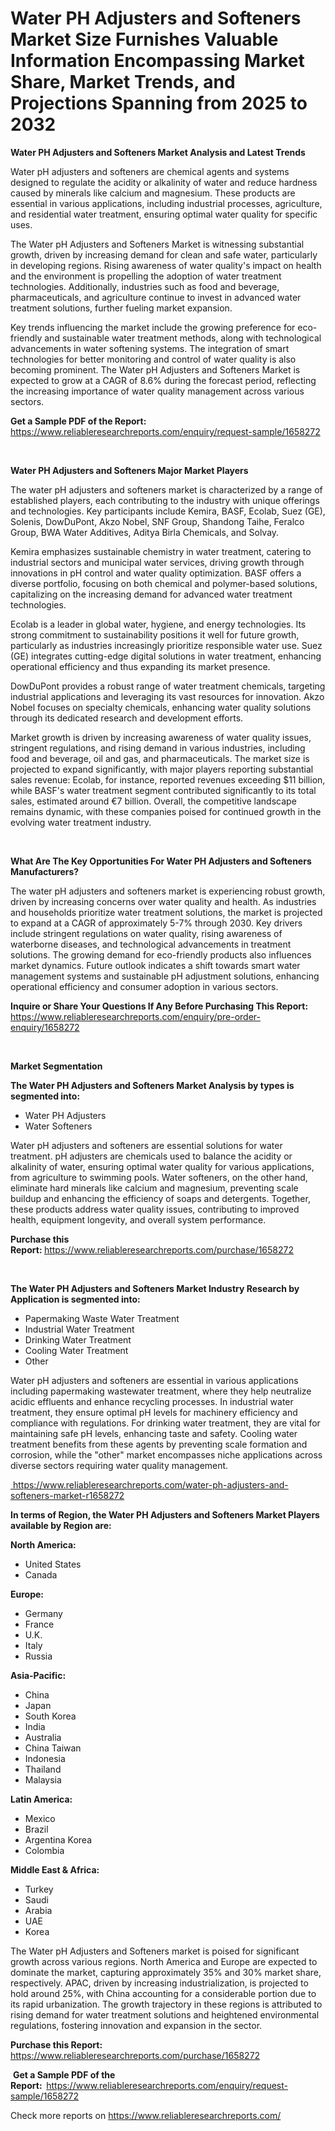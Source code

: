 <p><h1>Water PH Adjusters and Softeners Market Size Furnishes Valuable Information Encompassing Market Share, Market Trends, and Projections Spanning from 2025 to 2032</h1></p><p><strong>Water PH Adjusters and Softeners Market Analysis and Latest Trends</strong></p>
<p><p>Water pH adjusters and softeners are chemical agents and systems designed to regulate the acidity or alkalinity of water and reduce hardness caused by minerals like calcium and magnesium. These products are essential in various applications, including industrial processes, agriculture, and residential water treatment, ensuring optimal water quality for specific uses.</p><p>The Water pH Adjusters and Softeners Market is witnessing substantial growth, driven by increasing demand for clean and safe water, particularly in developing regions. Rising awareness of water quality's impact on health and the environment is propelling the adoption of water treatment technologies. Additionally, industries such as food and beverage, pharmaceuticals, and agriculture continue to invest in advanced water treatment solutions, further fueling market expansion.</p><p>Key trends influencing the market include the growing preference for eco-friendly and sustainable water treatment methods, along with technological advancements in water softening systems. The integration of smart technologies for better monitoring and control of water quality is also becoming prominent. The Water pH Adjusters and Softeners Market is expected to grow at a CAGR of 8.6% during the forecast period, reflecting the increasing importance of water quality management across various sectors.</p></p>
<p><strong>Get a Sample PDF of the Report:&nbsp;</strong> <a href="https://www.reliableresearchreports.com/enquiry/request-sample/1658272?utm_campaign=3214&utm_medium=2&utm_source=Github&utm_content=ia&utm_term=23032025&utm_id=water-ph-adjusters-and-softeners">https://www.reliableresearchreports.com/enquiry/request-sample/1658272</a></p>
<p>&nbsp;</p>
<p><strong>Water PH Adjusters and Softeners Major Market Players</strong></p>
<p><p>The water pH adjusters and softeners market is characterized by a range of established players, each contributing to the industry with unique offerings and technologies. Key participants include Kemira, BASF, Ecolab, Suez (GE), Solenis, DowDuPont, Akzo Nobel, SNF Group, Shandong Taihe, Feralco Group, BWA Water Additives, Aditya Birla Chemicals, and Solvay.</p><p>Kemira emphasizes sustainable chemistry in water treatment, catering to industrial sectors and municipal water services, driving growth through innovations in pH control and water quality optimization. BASF offers a diverse portfolio, focusing on both chemical and polymer-based solutions, capitalizing on the increasing demand for advanced water treatment technologies.</p><p>Ecolab is a leader in global water, hygiene, and energy technologies. Its strong commitment to sustainability positions it well for future growth, particularly as industries increasingly prioritize responsible water use. Suez (GE) integrates cutting-edge digital solutions in water treatment, enhancing operational efficiency and thus expanding its market presence.</p><p>DowDuPont provides a robust range of water treatment chemicals, targeting industrial applications and leveraging its vast resources for innovation. Akzo Nobel focuses on specialty chemicals, enhancing water quality solutions through its dedicated research and development efforts.</p><p>Market growth is driven by increasing awareness of water quality issues, stringent regulations, and rising demand in various industries, including food and beverage, oil and gas, and pharmaceuticals. The market size is projected to expand significantly, with major players reporting substantial sales revenue: Ecolab, for instance, reported revenues exceeding $11 billion, while BASF's water treatment segment contributed significantly to its total sales, estimated around €7 billion. Overall, the competitive landscape remains dynamic, with these companies poised for continued growth in the evolving water treatment industry.</p></p>
<p>&nbsp;</p>
<p><strong>What Are The Key Opportunities For Water PH Adjusters and Softeners Manufacturers?</strong></p>
<p><p>The water pH adjusters and softeners market is experiencing robust growth, driven by increasing concerns over water quality and health. As industries and households prioritize water treatment solutions, the market is projected to expand at a CAGR of approximately 5-7% through 2030. Key drivers include stringent regulations on water quality, rising awareness of waterborne diseases, and technological advancements in treatment solutions. The growing demand for eco-friendly products also influences market dynamics. Future outlook indicates a shift towards smart water management systems and sustainable pH adjustment solutions, enhancing operational efficiency and consumer adoption in various sectors.</p></p>
<p><strong>Inquire or Share Your Questions If Any Before Purchasing This Report:</strong> <a href="https://www.reliableresearchreports.com/enquiry/pre-order-enquiry/1658272?utm_campaign=3214&utm_medium=2&utm_source=Github&utm_content=ia&utm_term=23032025&utm_id=water-ph-adjusters-and-softeners">https://www.reliableresearchreports.com/enquiry/pre-order-enquiry/1658272</a></p>
<p>&nbsp;</p>
<p><strong>Market Segmentation</strong></p>
<p><strong>The Water PH Adjusters and Softeners Market Analysis by types is segmented into:</strong></p>
<p><ul><li>Water PH Adjusters</li><li>Water Softeners</li></ul></p>
<p><p>Water pH adjusters and softeners are essential solutions for water treatment. pH adjusters are chemicals used to balance the acidity or alkalinity of water, ensuring optimal water quality for various applications, from agriculture to swimming pools. Water softeners, on the other hand, eliminate hard minerals like calcium and magnesium, preventing scale buildup and enhancing the efficiency of soaps and detergents. Together, these products address water quality issues, contributing to improved health, equipment longevity, and overall system performance.</p></p>
<p><strong>Purchase this Report:&nbsp;</strong><a href="https://www.reliableresearchreports.com/purchase/1658272?utm_campaign=3214&utm_medium=2&utm_source=Github&utm_content=ia&utm_term=23032025&utm_id=water-ph-adjusters-and-softeners">https://www.reliableresearchreports.com/purchase/1658272</a></p>
<p>&nbsp;</p>
<p><strong>The Water PH Adjusters and Softeners Market Industry Research by Application is segmented into:</strong></p>
<p><ul><li>Papermaking Waste Water Treatment</li><li>Industrial Water Treatment</li><li>Drinking Water Treatment</li><li>Cooling Water Treatment</li><li>Other</li></ul></p>
<p><p>Water pH adjusters and softeners are essential in various applications including papermaking wastewater treatment, where they help neutralize acidic effluents and enhance recycling processes. In industrial water treatment, they ensure optimal pH levels for machinery efficiency and compliance with regulations. For drinking water treatment, they are vital for maintaining safe pH levels, enhancing taste and safety. Cooling water treatment benefits from these agents by preventing scale formation and corrosion, while the "other" market encompasses niche applications across diverse sectors requiring water quality management.</p></p>
<p><a href="https://www.reliableresearchreports.com/water-ph-adjusters-and-softeners-market-r1658272?utm_campaign=3214&utm_medium=2&utm_source=Github&utm_content=ia&utm_term=23032025&utm_id=water-ph-adjusters-and-softeners">&nbsp;https://www.reliableresearchreports.com/water-ph-adjusters-and-softeners-market-r1658272</a></p>
<p><strong>In terms of Region, the Water PH Adjusters and Softeners Market Players available by Region are:</strong></p>
<p>
    <p> <strong> North America: </strong>
        <ul>
            <li>United States</li>
            <li>Canada</li>
        </ul>
        </p> 
    <p> <strong> Europe: </strong>
        <ul>
            <li>Germany</li>
            <li>France</li>
            <li>U.K.</li>
            <li>Italy</li>
            <li>Russia</li>
        </ul>
        </p> 
    <p> <strong> Asia-Pacific: </strong>
        <ul>
            <li>China</li>
            <li>Japan</li>
            <li>South Korea</li>
            <li>India</li>
            <li>Australia</li>
            <li>China Taiwan</li>
            <li>Indonesia</li>
            <li>Thailand</li>
            <li>Malaysia</li>
        </ul>
        </p> 
    <p> <strong> Latin America: </strong>
        <ul>
            <li>Mexico</li>
            <li>Brazil</li>
            <li>Argentina Korea</li>
            <li>Colombia</li>
        </ul>
        </p> 
    <p> <strong> Middle East & Africa: </strong>
        <ul>
            <li>Turkey</li>
            <li>Saudi</li>
            <li>Arabia</li>
            <li>UAE</li>
            <li>Korea</li>
        </ul>
    </p>
    </p>
<p><p>The Water pH Adjusters and Softeners market is poised for significant growth across various regions. North America and Europe are expected to dominate the market, capturing approximately 35% and 30% market share, respectively. APAC, driven by increasing industrialization, is projected to hold around 25%, with China accounting for a considerable portion due to its rapid urbanization. The growth trajectory in these regions is attributed to rising demand for water treatment solutions and heightened environmental regulations, fostering innovation and expansion in the sector.</p></p>
<p><strong>Purchase this Report: </strong><a href="https://www.reliableresearchreports.com/purchase/1658272?utm_campaign=3214&utm_medium=2&utm_source=Github&utm_content=ia&utm_term=23032025&utm_id=water-ph-adjusters-and-softeners">https://www.reliableresearchreports.com/purchase/1658272</a></p>
<p>&nbsp;<strong>Get a Sample PDF of the Report:&nbsp;&nbsp;</strong><a href="https://www.reliableresearchreports.com/enquiry/request-sample/1658272?utm_campaign=3214&utm_medium=2&utm_source=Github&utm_content=ia&utm_term=23032025&utm_id=water-ph-adjusters-and-softeners">https://www.reliableresearchreports.com/enquiry/request-sample/1658272</a></p>
<p><strong></strong></p>
<p>Check more reports on <a href="https://www.reliableresearchreports.com/?utm_campaign=3214&utm_medium=2&utm_source=Github&utm_content=ia&utm_term=23032025&utm_id=water-ph-adjusters-and-softeners">https://www.reliableresearchreports.com/</a></p>